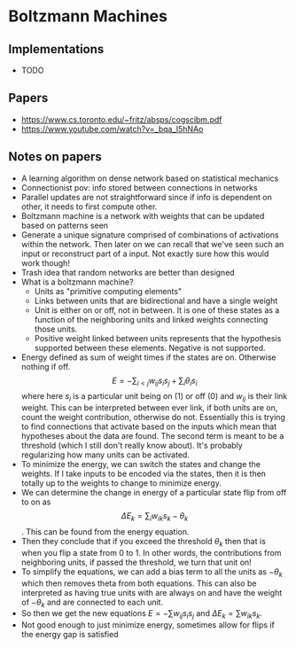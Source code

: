 # Boltzmann Machines

## Implementations

- TODO

## Papers

- https://www.cs.toronto.edu/~fritz/absps/cogscibm.pdf
- https://www.youtube.com/watch?v=_bqa_I5hNAo

## Notes on papers

- A learning algorithm on dense network based on statistical mechanics
- Connectionist pov: info stored between connections in networks
- Parallel updates are not straightforward since if info is dependent on other, it needs to first compute other.
- Boltzmann machine is a network with weights that can be updated based on patterns seen
- Generate a unique signature comprised of combinations of activations within the network. Then later on we can recall that we've seen such an input or reconstruct part of a input. Not exactly sure how this would work though!
- Trash idea that random networks are better than designed
- What is a boltzmann machine?
	- Units as "primitive computing elements"
	- Links between units that are bidirectional and have a single weight
	- Unit is either on or off, not in between. It is one of these states as a function of the neighboring units and linked weights connecting those units.
	- Positive weight linked between units represents that the hypothesis supported between these elements. Negative is not supported.
- Energy defined as sum of weight times if the states are on. Otherwise nothing if off. $$E = -\sum_{i<j} w_{ij}s_i s_j + \sum_{i} \theta_i s_i$$ where here $s_i$ is a particular unit being on (1) or off (0) and $w_{ij}$ is their link weight. This can be interpreted between ever link, if both units are on, count the weight contribution, otherwise do not. Essentially this is trying to find connections that activate based on the inputs which mean that hypotheses about the data are found. The second term is meant to be a threshold (which I still don't really know about). It's probably regularizing how many units can be activated. 
- To minimize the energy, we can switch the states and change the weights. If I take inputs to be encoded via the states, then it is then totally up to the weights to change to minimize energy.
- We can determine the change in energy of a particular state flip from off to on as $$\Delta E_k = \sum_{i} w_{ik}s_k - \theta_k$$. This can be found from the energy equation.
- Then they conclude that if you exceed the threshold $\theta_k$ then that is when you flip a state from 0 to 1. In other words, the contributions from neighboring units, if passed the threshold, we turn that unit on!
- To simplify the equations, we can add a bias term to all the units as $-\theta_k$ which then removes theta from both equations. This can also be interpreted as having true units with are always on and have the weight of $-\theta_k$ and are connected to each unit. 
- So then we get the new equations $E = -\sum w_{ij}s_i s_j$ and $\Delta E_k = \sum w_{ik} s_{k}$.
- Not good enough to just minimize energy, sometimes allow for flips if the energy gap is satisfied

